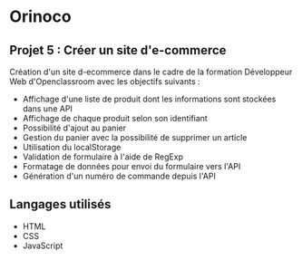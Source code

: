 # Orinoco
## Projet 5 : Créer un site d'e-commerce
Création d'un site d-ecommerce dans le cadre de la formation Développeur Web d'Openclassroom avec les objectifs suivants :

- Affichage d'une liste de produit dont les informations sont stockées dans une API
- Affichage de chaque produit selon son identifiant
- Possibilité d'ajout au panier
- Gestion du panier avec la possibilité de supprimer un article
- Utilisation du localStorage
- Validation de formulaire à l'aide de RegExp
- Formatage de données pour envoi du formulaire vers l'API
- Génération d'un numéro de commande depuis l'API

## Langages utilisés

- HTML
- CSS
- JavaScript
